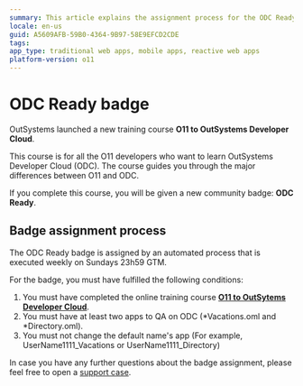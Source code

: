 ```yaml
---
summary: This article explains the assignment process for the ODC Ready badge. 
locale: en-us
guid: A5609AFB-59B0-4364-9B97-58E9EFCD2CDE
tags: 
app_type: traditional web apps, mobile apps, reactive web apps
platform-version: o11
---
```


# ODC Ready badge

OutSystems launched a new training course **O11 to OutSystems Developer Cloud**.

This course is for all the O11 developers who want to learn OutSystems Developer Cloud (ODC). The course guides you through the major differences between O11 and ODC.

If you complete this course, you will be given a new community badge: **ODC Ready**.


## Badge assignment process

<div class="info" markdown="1">

The ODC Ready badge is assigned by an automated process that is executed weekly on Sundays 23h59 GTM. 

</div>

For the badge, you must have fulfilled the following conditions:
1. You must have completed the online training course [**O11 to OutSytems Developer Cloud**](https://www.outsystems.com/training/courses/206/from-o11-to-project-neo/).
2. You must have at least two apps to QA on ODC (*Vacations.oml and *Directory.oml).
3. You must not change the default name's app (For example, UserName1111_Vacations or UserName1111_Directory)

In case you have any further questions about the badge assignment, please feel free to open a [support case](https://www.outsystems.com/SPP_Ticket_UI/open-support-case).
